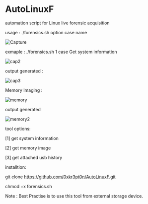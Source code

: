 # AutoLinuxF
automation script for Linux live forensic acquisition 

usage : ./forensics.sh option case name

![Capture](https://user-images.githubusercontent.com/72657072/236492791-6475c272-aa1c-4c76-8df0-257dd9d33405.PNG)

exmaple : ./forensics.sh 1 case
Get system information

![cap2](https://user-images.githubusercontent.com/72657072/236493128-e9868afb-3f60-455a-9f06-6153cfa24edd.PNG)

output generated :

![cap3](https://user-images.githubusercontent.com/72657072/236493222-854b0850-8d4d-4848-8593-e09b9e6200df.PNG)

Memory Imaging :

![memory](https://user-images.githubusercontent.com/72657072/236497650-1a74642c-c09a-487d-96c4-2adcc1662b12.png)

output generated

![memory2](https://user-images.githubusercontent.com/72657072/236497698-83217e8a-b239-4507-95a1-eba50031b342.PNG)



tool options:

[1] get system information

[2] get memory image

[3] get attached usb history

installtion:

git clone https://github.com/0xkr3pt0n/AutoLinuxF.git 

chmod +x forensics.sh


Note : Best Practise is to use this tool from external storage device.

